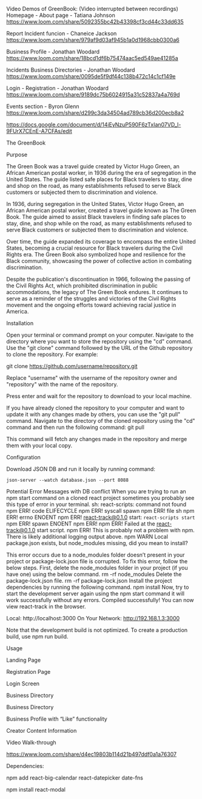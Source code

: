 Video Demos of GreenBook: (Video interrupted between recordings)
Homepage - About page - Tatiana Johnson
https://www.loom.com/share/5092355bc42b43398cf3cd44c33dd635

Report Incident funcion - Chaneice Jackson
https://www.loom.com/share/979af9d03af945b1a0d1968cbb0300a6

Business Profile - Jonathan Woodard 
https://www.loom.com/share/18bcd1df6b75474aac5ed549ae41285a

Incidents Business Directories - Jonathan Woodard
https://www.loom.com/share/0095de5f9df44c138b472c14c1cf149e

Login - Registration - Jonathan Woodard
https://www.loom.com/share/9189dc75b6024915a31c52837a4a769d

Events section - Byron Glenn
https://www.loom.com/share/d299c3da34504ad789cb36d200ecb8a2


https://docs.google.com/document/d/14iEyNzuP590F6zTxIan07VD_l-9FUrX7CEnE-A7CFAs/edit


The GreenBook

Purpose

The Green Book was a travel guide created by Victor Hugo Green, an African American postal worker, in 1936 during the era of segregation in the United States. The guide listed safe places for Black travelers to stay, dine and shop on the road, as many establishments refused to serve Black customers or subjected them to discrimination and violence.

In 1936, during segregation in the United States, Victor Hugo Green, an African American postal worker, created a travel guide known as The Green Book. The guide aimed to assist Black travelers in finding safe places to stay, dine, and shop while on the road, as many establishments refused to serve Black customers or subjected them to discrimination and violence.

Over time, the guide expanded its coverage to encompass the entire United States, becoming a crucial resource for Black travelers during the Civil Rights era. The Green Book also symbolized hope and resilience for the Black community, showcasing the power of collective action in combating discrimination.

Despite the publication's discontinuation in 1966, following the passing of the Civil Rights Act, which prohibited discrimination in public accommodations, the legacy of The Green Book endures. It continues to serve as a reminder of the struggles and victories of the Civil Rights movement and the ongoing efforts toward achieving racial justice in America.

Installation

Open your terminal or command prompt on your computer.
Navigate to the directory where you want to store the repository using the "cd" command.
Use the "git clone" command followed by the URL of the Github repository to clone the repository. For example:

git clone https://github.com/username/repository.git

Replace "username" with the username of the repository owner and "repository" with the name of the repository.

Press enter and wait for the repository to download to your local machine.


If you have already cloned the repository to your computer and want to update it with any changes made by others, you can use the "git pull" command. Navigate to the directory of the cloned repository using the "cd" command and then run the following command:
	git pull

This command will fetch any changes made in the repository and merge them with your local copy.


Configuration

Download JSON DB and run it locally by running command:

	json-server --watch database.json --port 8088

Potential Error Messages with DB conflict
When you are trying to run an npm start command on a cloned react project sometimes
you probably see this type of error in your terminal.
sh: react-scripts: command not found
npm ERR! code ELIFECYCLE
npm ERR! syscall spawn
npm ERR! file sh
npm ERR! errno ENOENT
npm ERR! react-track@0.1.0 start: `react-scripts start`
npm ERR! spawn ENOENT
npm ERR!
npm ERR! Failed at the react-track@0.1.0 start script.
npm ERR! This is probably not a problem with npm. There is likely additional logging output above.
npm WARN Local package.json exists, but node_modules missing, did you mean to install?

This error occurs due to a node_modules folder doesn’t present in your project or package-lock.json file is corrupted.
To fix this error, follow the below steps.
First, delete the node_modules folder in your project (if you have one) using the below command.
rm -rf node_modules
Delete the package-lock.json file.
rm -rf package-lock.json
Install the project dependencies by running the following command.
npm install
Now, try to start the development server again using the npm start command it will work successfully without any errors.
Compiled successfully!
You can now view react-track in the browser.

  Local:            http://localhost:3000
  On Your Network:  http://192.168.1.3:3000

Note that the development build is not optimized.
To create a production build, use npm run build.


Usage


Landing Page


Registration Page

Login Screen

Business Directory


Business Directory

	
Business Profile with “Like” functionality


Creator Content Information









Video Walk-through

https://www.loom.com/share/d4ec19803b114d21b497ddf0a1a76307



Dependencies:

npm add react-big-calendar react-datepicker date-fns

npm install react-modal
